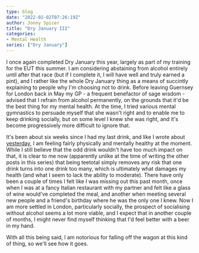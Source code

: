 ```yaml
---
type: blog
date: "2022-02-02T07:26:19Z"
author: Jonny Spicer
title: "Dry January III"
categories:
- Mental Health
series: ["Dry January"]
---
```

I once again completed Dry January this year, largely as part of my training for the EUT this summer. I am considering abstaining from
alcohol entirely until after that race (but if I complete it, I will have well and truly earned a pint), and I rather like the whole
Dry January thing as a means of succintly explaining to people why I'm choosing not to drink. Before leaving Guernsey for London back
in May my GP - a frequent benefactor of sage wisdom - advised that I refrain from alcohol permanently, on the grounds that it'd be the
best thing for my mental health. At the time, I tried various mental gymnastics to persuade myself that she wasn't right and to enable
me to keep drinking socially, but on some level I knew she was right, and it's become progressively more difficult to ignore that.

It's been about six weeks since I had my last drink, and like I wrote about [yesterday,](/blog/100-hours-ii-january-review/) I am
feeling fairly physically and mentally healthy at the moment. While I still believe that the odd drink wouldn't have too much impact on
that, it is clear to me now (apparently unlike at the time of writing the other posts in this series) that being teetotal simply removes
any risk that one drink turns into one drink too many, which is ultimately what damages my health (and what I seem to lack the ability
to moderate). There have only been a couple of times I felt like I was missing out this past month, once when I was at a fancy Italian
restaurant with my partner and felt like a glass of wine would've completed the meal, and another when meeting several new people and a
friend's birthday where he was the only one I knew. Now I am more settled in London, particularly socially, the prospect of socialising
without alcohol seems a lot more viable, and I expect that in another couple of months, I might never find myself thinking that I'd feel
better with a beer in my hand.

With all this being said, I am notorious for falling off the wagon at this kind of thing, so we'll see how it goes.
